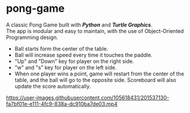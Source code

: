 # pong-game
A classic Pong Game built with ***Python*** and ***Turtle Graphics***.  
The app is modular and easy to maintain, with the use of Object-Oriented Programming design.  
- Ball starts form the center of the table. 
- Ball will increase speed every time it touches the paddle.
- "Up" and "Down" key for player on the right side.
- "w" and "s" key for player on the left side.
- When one player wins a point, game will restart from the center of the table, and the ball will go to the opposite side. Scoreboard will also update the score automatically.


https://user-images.githubusercontent.com/105618431/201537130-fa7bf01e-e111-4fc9-838a-dc910ba7de03.mp4

